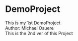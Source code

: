 # DemoProject
This is my 1st DemoProject
<br>
Author: Michael Osuere
<br>
This is the 2nd ver of this Project
